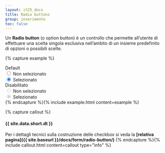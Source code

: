 ```yaml
---
layout: it25_docs
title: Radio buttons
group: inserimento
toc: false
---
```


Un **Radio button** (o option button) è un controllo che permette all’utente di effettuare una scelta singola esclusiva nell’ambito
di un insieme predefinito di opzioni o possibili scelte.

{% capture example %}
  <div class="row">
    <div class="col">
    <div>Default</div>
      <div class="form-check form-check-inline">
        <input name="gruppo1" type="radio" id="radio1">
        <label for="radio1">Non selezionato</label>
      </div>
      <div class="form-check form-check-inline">
        <input name="gruppo1" type="radio" id="radio2" checked>
        <label for="radio2">Selezionato</label>
      </div>
    </div>
    <div class="col">
      <div>Disabilitato</div>
      <div class="form-check form-check-inline">
        <input name="gruppo2" type="radio" id="radio3" disabled>
        <label for="radio3">Non selezionato</label>
      </div>
      <div class="form-check form-check-inline">
        <input name="gruppo2" type="radio" id="radio4" checked disabled>
        <label for="radio4">Selezionato</label>
      </div>
    </div>
  </div>
{% endcapture %}{% include example.html content=example %}


{% capture callout %}
#### {{ site.data.short.dt }}
Per i dettagli tecnici sulla costruzione delle checkbox si veda la **[relativa pagina]({{ site.baseurl }}/docs/form/radio-button/)**
{% endcapture %}{% include callout.html content=callout type="info" %}


